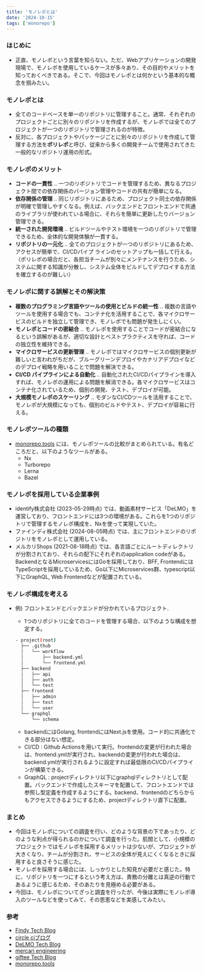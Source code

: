 ```yaml
---
title: 'モノレポとは'
date: '2024-10-15'
tags: ['monorepo']
---
```


### はじめに

- 正直、モノレポという言葉を知らない。ただ、Webアプリケーションの開発現場で、モノレポを使用しているケースが多々あり、その目的やメリットを知っておくべきである。そこで、今回はモノレポとは何かという基本的な概念を掴みたい。

### モノレポとは

- 全てのコードベースを単一のリポジトリに管理すること。通常、それぞれのプロジェクトごとに別々のリポジトリを作成するが、モノレポでは全てのプロジェクトが一つのリポジトリで管理されるのが特徴。
- 反対に、各プロジェクトやパッケージごとに別々のリポジトリを作成して管理する方法を**ポリレポ**と呼び、従来から多くの開発チームで使用されてきた一般的なリポジトリ運用の形式。

### モノレポのメリット

- **コードの一貫性** .. 一つのリポジトリでコードを管理するため、異なるプロジェクト間での依存関係のバージョン管理やコードの共有が簡単になる。
- **依存関係の管理** .. 同じリポジトリにあるため、プロジェクト同士の依存関係が明確で管理しやすくなる。例えば、バックエンドとフロントエンドで共通のライブラリが使われている場合に、それらを簡単に更新したりバージョン管理できる。
- **統一された開発環境** .. ビルドツールやテスト環境を一つのリポジトリで管理できるため、全体的な開発体験が一貫する。
- **リポジトリの一元化** .. 全てのプロジェクトが一つのリポジトリにあるため、アクセスが簡単で、CI/CDパイプ
  ラインのセットアップも一括して行える。（ポリレポの場合だと、各担当チームが別々にメンテナンスを行うため、システムに関する知識が分散し、システム全体をビルドしてデプロイする方法を確立するのが難しい）

### モノレポに関する誤解とその解決策

- **複数のプログラミング言語やツールの使用とビルドの統一性** .. 複数の言語やツールを使用する場合でも、コンテナ化を活用することで、各マイクロサービスのビルドを独立して管理でき、モノレポでも問題が発生しにくい。
- **モノレポとコードの密結合** .. モノレポを使用することでコードが密結合になるという誤解があるが、適切な設計とベストプラクティスを守れば、コードの独立性を維持できる。
- **マイクロサービスの更新管理** .. モノレポではマイクロサービスの個別更新が難しいと言われがちだが、ブルーグリーンデプロイやカナリアデプロイなどのデプロイ戦略を用いることで問題を解決できる。
- **CI/CD パイプラインによる自動化** .. 自動化されたCI/CDパイプラインを導入すれば、モノレポの運用による問題を解消できる。各マイクロサービスはコンテナ化されているため、個別の開発、テスト、デプロイが可能。
- **大規模モノレポのスケーリング** .. モダンなCI/CDツールを活用することで、モノレポが大規模になっても、個別のビルドやテスト、デプロイが容易に行える。

### モノレポツールの種類

- [monorepo.tools](https://monorepo.tools/) には、モノレポツールの比較がまとめられている。有名どころだと、以下のようなツールがある。
  - Nx
  - Turborepo
  - Lerna
  - Bazel

### モノレポを採用している企業事例

- identify株式会社 (2023-05-29時点) では、動画素材サービス「DeLMO」を運営しており、フロントエンドには3つの環境がある。これらを1つのリポジトリで管理するモノレポ構成を、Nxを使って実現していた。
- ファインディ株式会社 (2024-08-05時点) では、主にフロントエンドのリポジトリをモノレポとして運用している。
- メルカリShops (2021-08-18時点) では、各言語ごとにルートディレクトリが分割されており、それらの配下にそれぞれのapplication codeがある。BackendとなるMicroservicesにはGoを採用しており、BFF, FrontendにはTypeScriptを採用しているため、Go以下にMicroservices群、typescript以下にGraphQL, Web Frontendなどが配置されている。

### モノレポ構成を考える

- 例) フロントエンドとバックエンドが分かれているプロジェクト.

  - 1つのリポジトリに全てのコードを管理する場合、以下のような構成を想定する。

  ```bash
  - project(root)
    ├── .github
    │   └── workflow
    │       ├── backend.yml
    │       └── frontend.yml
    ├── backend
    │   ├── api
    │   ├── auth
    │   └── test
    ├── frontend
    │   ├── admin
    │   ├── test
    │   └── user
    └── graphql
        └── schema
  ```

  - backendにはGolang, frontendにはNext.jsを使用。コード的に共通化できる部分はない想定。
  - CI/CD : Github Actionsを用いて実行。frontendの変更が行われた場合は、frontend.ymlが実行され、backendの変更が行われた場合は、backend.ymlが実行されるように設定すれば最低限のCI/CDパイプラインが構築できる。
  - GraphQL : projectディレクトリ以下にgraphqlディレクトリとして配置。バックエンドで作成したスキーマを配置して、フロントエンドでは参照し型定義を作成するようにする。backend、frontendのどちらからもアクセスできるようにするため、projectディレクトリ直下に配置。

### まとめ

- 今回はモノレポについての調査を行い、どのような背景の下であったり、どのような利点が得られるのかについて調査を行った。肌間として、小規模のプロジェクトではモノレポを採用するメリットは少ないが、プロジェクトが大きくなり、チームが分割され、サービスの全体が見えにくくなるときに採用すると良さそうに感じた。
- モノレポを採用する場合には、しっかりとした知見が必要だと感じた。特に、リポジトリを一つにするという考え方は、責務の分離とは真逆の行動であるように感じるため、そのあたりを見極める必要がある。
- 今回は、モノレポについてざっと調査を行ったが、今後は実際にモノレポ導入のツールなどを使ってみて、その恩恵などを実感してみたい。

### 参考

- [Findy Tech Blog](https://tech.findy.co.jp/entry/2024/08/05/090000)
- [circle ciブログ](https://circleci.com/ja/blog/monorepo-dev-practices/)
- [DeLMO Tech Blog](https://tech.delm0.jp/entry/2023/05/29/161202)
- [mercari engineering](https://engineering.mercari.com/blog/entry/20210817-8f561697cc/)
- [giftee Tech Blog](https://tech.giftee.co.jp/entry/2021/08/01/180000)
- [monorepo.tools](https://monorepo.tools/)

